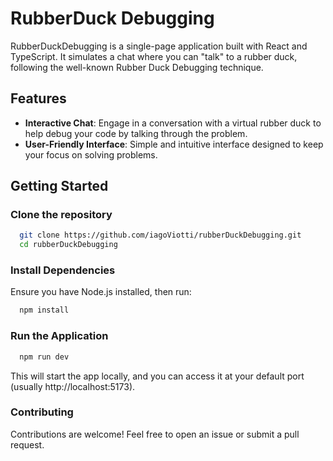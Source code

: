 # RubberDuck Debugging

RubberDuckDebugging is a single-page application built with React and TypeScript. It simulates a chat where you can "talk" to a rubber duck, following the well-known Rubber Duck Debugging technique.

## Features

 - **Interactive Chat**: Engage in a conversation with a virtual rubber duck to help debug your code by talking through the problem.
 - **User-Friendly Interface**: Simple and intuitive interface designed to keep your focus on solving problems.


## Getting Started

### Clone the repository

```bash
  git clone https://github.com/iagoViotti/rubberDuckDebugging.git
  cd rubberDuckDebugging
```

### Install Dependencies
Ensure you have Node.js installed, then run:

```bash
  npm install
```

### Run the Application

```bash
  npm run dev
```

This will start the app locally, and you can access it at your default port (usually http://localhost:5173).


<!-- Live Demo
You can also try out the application directly via this link. -->


### Contributing

Contributions are welcome! Feel free to open an issue or submit a pull request.